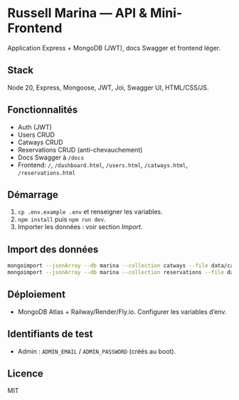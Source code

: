 # Russell Marina — API & Mini-Frontend

Application Express + MongoDB (JWT), docs Swagger et frontend léger.

## Stack
Node 20, Express, Mongoose, JWT, Joi, Swagger UI, HTML/CSS/JS.

## Fonctionnalités
- Auth (JWT)
- Users CRUD
- Catways CRUD
- Reservations CRUD (anti-chevauchement)
- Docs Swagger à `/docs`
- Frontend: `/`, `/dashboard.html`, `/users.html`, `/catways.html`, `/reservations.html`

## Démarrage
1. `cp .env.example .env` et renseigner les variables.
2. `npm install` puis `npm run dev`.
3. Importer les données : voir section *Import*.

## Import des données
```bash
mongoimport --jsonArray --db marina --collection catways --file data/catways.json
mongoimport --jsonArray --db marina --collection reservations --file data/reservations.json
```

## Déploiement
- MongoDB Atlas + Railway/Render/Fly.io. Configurer les variables d’env.

## Identifiants de test
- Admin : `ADMIN_EMAIL` / `ADMIN_PASSWORD` (créés au boot). 

## Licence
MIT
